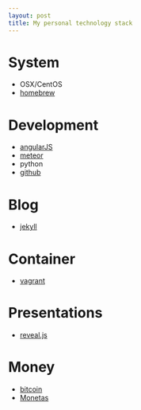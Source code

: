 ```yaml
---
layout: post
title: My personal technology stack
---
```


# System
* OSX/CentOS
* [homebrew](http://brew.sh/)

# Development
* [angularJS](https://angularjs.org/)
* [meteor](https://www.meteor.com/)
* python
* [github](https://github.com/rusticbison/website)

# Blog
* [jekyll](https://jekyllrb.com/)

# Container
* [vagrant](https://www.vagrantup.com/)

# Presentations
* [reveal.js](https://github.com/hakimel/reveal.js)

# Money
* [bitcoin](https://bitcoin.org)
* [Monetas](https://monetas.net)
